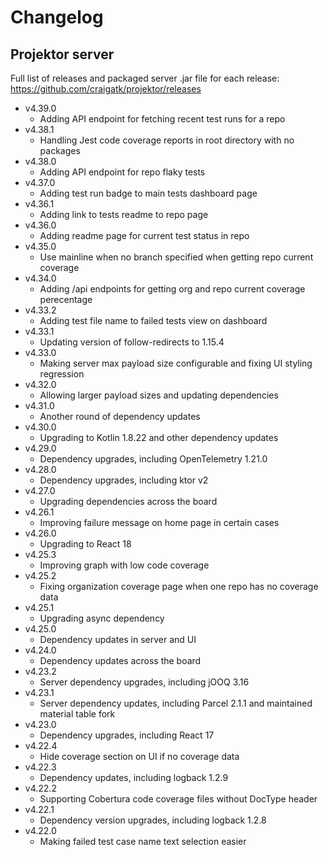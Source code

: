 # Changelog

## Projektor server

Full list of releases and packaged server .jar file for each release: https://github.com/craigatk/projektor/releases

* v4.39.0
  * Adding API endpoint for fetching recent test runs for a repo
* v4.38.1
  * Handling Jest code coverage reports in root directory with no packages
* v4.38.0
  * Adding API endpoint for repo flaky tests
* v4.37.0
  * Adding test run badge to main tests dashboard page
* v4.36.1
  * Adding link to tests readme to repo page
* v4.36.0
  * Adding readme page for current test status in repo
* v4.35.0
  * Use mainline when no branch specified when getting repo current coverage
* v4.34.0
  * Adding /api endpoints for getting org and repo current coverage perecentage
* v4.33.2
  * Adding test file name to failed tests view on dashboard
* v4.33.1
  * Updating version of follow-redirects to 1.15.4
* v4.33.0
  * Making server max payload size configurable and fixing UI styling regression
* v4.32.0
  * Allowing larger payload sizes and updating dependencies
* v4.31.0
  * Another round of dependency updates
* v4.30.0
  * Upgrading to Kotlin 1.8.22 and other dependency updates
* v4.29.0
  * Dependency upgrades, including OpenTelemetry 1.21.0
* v4.28.0
  * Dependency upgrades, including ktor v2
* v4.27.0
  * Upgrading dependencies across the board
* v4.26.1
  * Improving failure message on home page in certain cases
* v4.26.0
  * Upgrading to React 18
* v4.25.3
  * Improving graph with low code coverage
* v4.25.2
  * Fixing organization coverage page when one repo has no coverage data
* v4.25.1
  * Upgrading async dependency
* v4.25.0
  * Dependency updates in server and UI
* v4.24.0
  * Dependency updates across the board
* v4.23.2
  * Server dependency upgrades, including jOOQ 3.16
* v4.23.1
  * Server dependency updates, including Parcel 2.1.1 and maintained material table fork
* v4.23.0
  * Dependency upgrades, including React 17
* v4.22.4
  * Hide coverage section on UI if no coverage data
* v4.22.3
  * Dependency updates, including logback 1.2.9
* v4.22.2
  * Supporting Cobertura code coverage files without DocType header
* v4.22.1
  * Dependency version upgrades, including logback 1.2.8
* v4.22.0
  * Making failed test case name text selection easier
